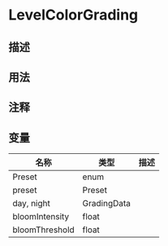 # LevelColorGrading
## 描述

## 用法

## 注释

## 变量
| 名称 | 类型 | 描述 |
| ----------- | ----------- | ----------- |
| Preset | enum |  |  
| preset  | Preset |  |  
| day, night | GradingData |  |  
| bloomIntensity  | float |  |  
| bloomThreshold  | float |  |  
